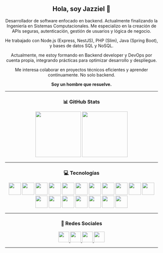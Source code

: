 <!-- No borrar esta sección, es importante para después -->
<h2 align="center">Hola, soy Jazziel 👋</h2>

<p align="center">
  Desarrollador de software enfocado en backend. Actualmente finalizando la Ingeniería en Sistemas Computacionales.
  Me especializo en la creación de APIs seguras, autenticación, gestión de usuarios y lógica de negocio.
</p>

<p align="center">
  He trabajado con Node.js (Express, NestJS), PHP (Slim), Java (Spring Boot), y bases de datos SQL y NoSQL.
</p>

<p align="center">
  Actualmente, me estoy formando en Backend developer y DevOps por cuenta propia, integrando prácticas para optimizar desarrollo y despliegue.
</p>

<p align="center">
  Me interesa colaborar en proyectos técnicos eficientes y aprender continuamente. No solo backend.
</p>

<p align="center"><strong>Soy un hombre que resuelve.</strong></p>

---

<!-- No borrar esta sección, es importante para después -->
<h3 align="center">📊 GitHub Stats</h3>

<div align="center">
  <img src="https://github-readme-stats.vercel.app/api?username=jazzolopez&hide_title=false&hide_rank=false&show_icons=true&include_all_commits=true&count_private=true&disable_animations=false&theme=dracula&locale=en&hide_border=false" height="150" />
  <img src="https://github-readme-stats.vercel.app/api/top-langs?username=jazzolopez&locale=en&hide_title=false&layout=compact&card_width=320&langs_count=6&theme=dracula&hide_border=false" height="150" />
</div>

---

<!-- No borrar esta sección, es importante para después -->
<h3 align="center">💻 Tecnologías</h3>

<div align="center">
  <img src="https://cdn.jsdelivr.net/gh/devicons/devicon/icons/html5/html5-original.svg" height="40" />
  <img src="https://cdn.jsdelivr.net/gh/devicons/devicon/icons/css3/css3-original.svg" height="40" />
  <img src="https://cdn.jsdelivr.net/gh/devicons/devicon/icons/javascript/javascript-original.svg" height="40" />
  <img src="https://cdn.jsdelivr.net/gh/devicons/devicon/icons/typescript/typescript-original.svg" height="40" />
  <img src="https://cdn.jsdelivr.net/gh/devicons/devicon/icons/nodejs/nodejs-original.svg" height="40" />
  <img src="https://cdn.jsdelivr.net/gh/devicons/devicon/icons/express/express-original.svg" height="40" />
  <img src="https://cdn.jsdelivr.net/gh/devicons/devicon/icons/nestjs/nestjs-original.svg" height="40" />
  <img src="https://cdn.jsdelivr.net/gh/devicons/devicon/icons/react/react-original.svg" height="40" />
  <img src="https://cdn.jsdelivr.net/gh/devicons/devicon/icons/angularjs/angularjs-original.svg" height="40" />
  <img src="https://cdn.jsdelivr.net/gh/devicons/devicon/icons/java/java-original.svg" height="40" />
  <img src="https://cdn.jsdelivr.net/gh/devicons/devicon/icons/spring/spring-original.svg" height="40" />
  <img src="https://cdn.jsdelivr.net/gh/devicons/devicon/icons/graphql/graphql-plain.svg" height="40" />
  <img src="https://cdn.jsdelivr.net/gh/devicons/devicon/icons/mysql/mysql-original.svg" height="40" />
  <img src="https://cdn.jsdelivr.net/gh/devicons/devicon/icons/mongodb/mongodb-original.svg" height="40" />
  <img src="https://cdn.jsdelivr.net/gh/devicons/devicon/icons/postgresql/postgresql-original.svg" height="40" />
  <img src="https://cdn.jsdelivr.net/gh/devicons/devicon/icons/git/git-original.svg" height="40" />
  <img src="https://cdn.jsdelivr.net/gh/devicons/devicon/icons/github/github-original.svg" height="40" />
  <img src="https://cdn.jsdelivr.net/gh/devicons/devicon/icons/docker/docker-original.svg" height="40" />
</div>


---

<!-- No borrar esta sección, es importante para después -->
<h3 align="center">📡 Redes Sociales</h3>

<div align="center">
  <a href="https://www.youtube.com/@JazzielRodriguez" target="_blank">
    <img src="https://img.shields.io/static/v1?message=Youtube&logo=youtube&label=&color=FF0000&logoColor=white&labelColor=&style=for-the-badge" height="35" />
  </a>
  <a href="https://discord.com/users/jazzo_08323" target="_blank">
    <img src="https://img.shields.io/static/v1?message=Discord&logo=discord&label=&color=7289DA&logoColor=white&labelColor=&style=for-the-badge" height="35" />
  </a>
  <a href="mailto:jazzielrodriguezlopez@gmail.com">
    <img src="https://img.shields.io/static/v1?message=Gmail&logo=gmail&label=&color=D14836&logoColor=white&labelColor=&style=for-the-badge" height="35" />
  </a>
  <a href="https://www.linkedin.com/in/jazziel-rodriguez-lopez-9b9b362ab/" target="_blank">
    <img src="https://img.shields.io/static/v1?message=LinkedIn&logo=linkedin&label=&color=0077B5&logoColor=white&labelColor=&style=for-the-badge" height="35" />
  </a>
</div>

---
